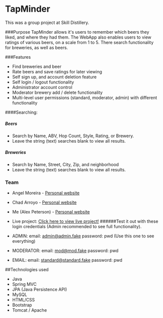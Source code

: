 # TapMinder
This was a group project at Skill Distillery.

###Purpose
TapMinder allows it's users to remember which beers they liked, and where they had them.  The WebApp also enables users to view ratings of various beers, on a scale from 1 to 5.  There search functionality for breweries, as well as beers.

###Features
* Find breweries and beer
* Rate beers and save ratings for later viewing
* Self sign up, and account deletion feature
* Self login / logout functionality
* Administrator account control
* Moderator brewery add / delete functionality
* Multi-level user permissions (standard, moderator, admin) with different functionality

####Searching:
##### Beers

* Search by Name, ABV, Hop Count, Style, Rating, or Brewery.
* Leave the string (text) searches blank to view all results.

##### Breweries
* Search by Name, Street, City, Zip, and neighborhood
* Leave the string (text) searches blank to view all results.

### Team

 * Angel Moreira - [Personal website](http://www.armoreira.com/)
 * Chad Arroyo - [Personal website](http://www.chadarroyo.com/)
 * Me (Alex Peterson) - [Personal website](http://www.alexmpeterson.com/)
 * Live project: [Click here to view live project!](http://52.38.169.195:8080/TapMinder/)
 ######Test it out with these login credentials (Admin recommended to see full functionality).

 * ADMIN: email: admin@admin.fake   password: pwd (Use this one to see everything)
 * MODERATOR: email: mod@mod.fake   password: pwd
 * EMAIL: email: standard@standard.fake   password: pwd

##Technologies used
  * Java
  * Spring MVC
  * JPA (Java Persistence API)
  * MySQL
  * HTML/CSS
  * Bootstrap
  * Tomcat / Apache
